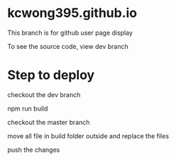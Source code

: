 # kcwong395.github.io
This branch is for github user page display

To see the source code, view dev branch

# Step to deploy
checkout the dev branch

npm run build

checkout the master branch

move all file in build folder outside and replace the files

push the changes

